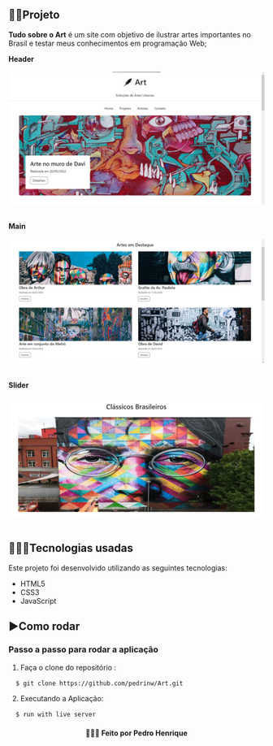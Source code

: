 ## 👨‍🏫Projeto

**Tudo sobre o Art** é um site com objetivo de ilustrar artes importantes no Brasil e testar meus conhecimentos em programação Web;

**Header**
<br />
<br />
<img src="app/read/header.png">
<br />
<br />

**Main**
<br />
<br />
<img src="app/read/main.png">
<br />
<br />

**Slider**
<br />
<br />
<img src="app/read/carrousel.png">
<br />
<br />

## 👨🏻‍💻Tecnologias usadas

Este projeto foi desenvolvido utilizando as seguintes tecnologias:

- HTML5
- CSS3
- JavaScript

## ▶️Como rodar

### **Passo a passo para rodar a aplicação**

1. Faça o clone do repositório :

```sh
  $ git clone https://github.com/pedrinw/Art.git
```

2. Executando a Aplicação:

```sh
  $ run with live server
```

<h4 align="center">
    👨🏻‍🚀 Feito por Pedro Henrique
</h4>
